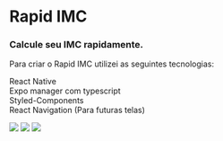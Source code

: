 # Rapid IMC
### Calcule seu IMC rapidamente.

Para criar o Rapid IMC utilizei as seguintes tecnologias:

React Native <br>
Expo manager com typescript <br>
Styled-Components <br>
React Navigation (Para futuras telas) <br>

<img src="[https://bl6pap003files.storage.live.com/y4mIA76f-N-3jOwtoMqjrmMQUPFMb_Jn1HNZM5bFFrdDe2VdnwZv95_VpRaoBmJbLuzLNs9f_RNvesJ4vGDnJksI3kJUzTzdQS170e3CkdqFIOxOMIYD-1AXt0koOZ7qGpURGlvgft6SIY6M42E40pST5p6p-mm6X-TJmno7IR_p8kjX3YtBlGe-T_ch_zpo2Qp](https://bl6pap003files.storage.live.com/y4mIA76f-N-3jOwtoMqjrmMQUPFMb_Jn1HNZM5bFFrdDe2VdnwZv95_VpRaoBmJbLuzLNs9f_RNvesJ4vGDnJksI3kJUzTzdQS170e3CkdqFIOxOMIYD-1AXt0koOZ7qGpURGlvgft6SIY6M42E40pST5p6p-mm6X-TJmno7IR_p8kjX3YtBlGe-T_ch_zpo2Qp?width=747&height=1600&cropmode=none)?width=747&height=1600&cropmode=none?width=400&height=700&cropmode=none">
<img src="?width=400&height=700&cropmode=none">
<img src="?width=400&height=700&cropmode=none">
